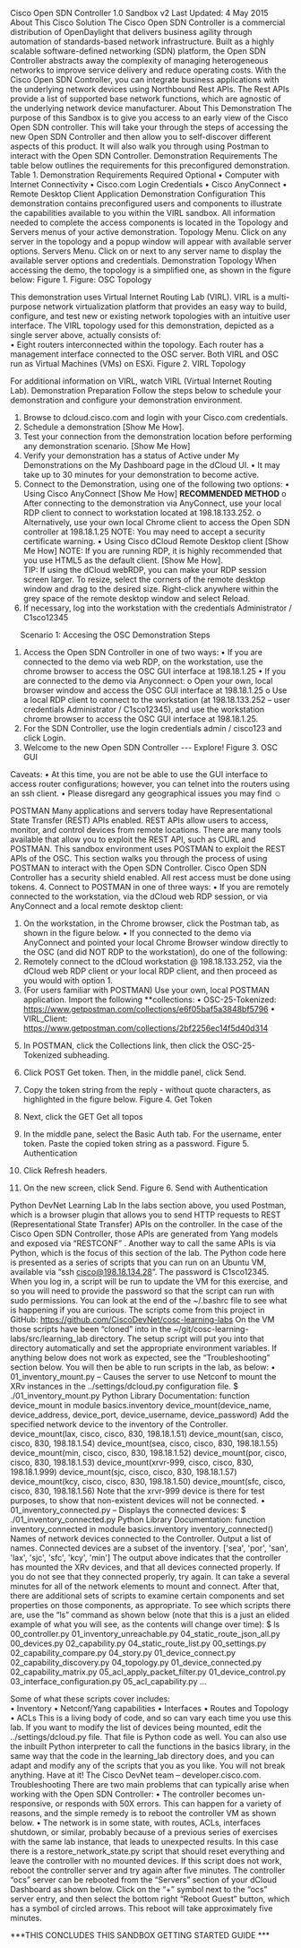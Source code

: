Cisco Open SDN Controller 1.0 Sandbox v2
Last Updated: 4 May 2015
About This Cisco Solution
The Cisco Open SDN Controller is a commercial distribution of OpenDaylight that delivers business agility through automation of standards-based network infrastructure.
Built as a highly scalable software-defined networking (SDN) platform, the Open SDN Controller abstracts away the complexity of managing heterogeneous networks to improve service delivery and reduce operating costs.
With the Cisco Open SDN Controller, you can integrate business applications with the underlying network devices using Northbound Rest APIs.   The Rest APIs provide a list of supported base network functions, which are agnostic of the underlying network device manufacturer.
About This Demonstration
The purpose of this Sandbox is to give you access to an early view of the Cisco Open SDN controller. This will take your through the steps of accessing the new Open SDN Controller and then allow you to self-discover different aspects of this product. It will also walk you through using Postman to interact with the Open SDN Controller.
Demonstration Requirements
The table below outlines the requirements for this preconfigured demonstration. 
Table 1.	Demonstration Requirements
Required	Optional
•	Computer with Internet Connectivity
•	Cisco.com Login Credentials	•	Cisco AnyConnect
•	Remote Desktop Client Application
Demonstration Configuration
This demonstration contains preconfigured users and components to illustrate the capabilities available to you within the VIRL sandbox. 
All information needed to complete the access components is located in the Topology and Servers menus of your active demonstration. 
Topology Menu. Click on any server in the topology and a popup window will appear with available server options.
Servers Menu. Click on   or  next to any server name to display the available server options and credentials.
Demonstration Topology
When accessing the demo, the topology is a simplified one, as shown in the figure below: 
Figure 1.  	Figure: OSC Topology
 
This demonstration uses Virtual Internet Routing Lab (VIRL). VIRL is a multi-purpose network virtualization platform that provides an easy way to build, configure, and test new or existing network topologies with an intuitive user interface. 
The VIRL topology used for this demonstration, depicted as a single server above, actually consists of:  
•	Eight routers interconnected within the topology.
Each router has a management interface connected to the OSC server. Both VIRL and OSC run as Virtual Machines (VMs) on ESXi.
Figure 2.  	VIRL Topology
 
For additional information on VIRL, watch VIRL (Virtual Internet Routing Lab).
Demonstration Preparation
Follow the steps below to schedule your demonstration and configure your demonstration environment.
1.	Browse to dcloud.cisco.com and login with your Cisco.com credentials.
2.	Schedule a demonstration [Show Me How].
3.	Test your connection from the demonstration location before performing any demonstration scenario.  [Show Me How] 
4.	Verify your demonstration has a status of Active under My Demonstrations on the My Dashboard page in the dCloud UI.
•	It may take up to 30 minutes for your demonstration to become active.
5.	Connect to the Demonstration, using one of the following two options:
•	Using Cisco AnyConnect [Show Me How] ********RECOMMENDED METHOD********
o	After connecting to the demonstration via AnyConnect, use your local RDP client to connect to workstation located at 198.18.133.252. 
o	Alternatively, use your own local Chrome client to access the Open SDN controller at 198.18.1.25 
NOTE: You may need to accept a security certificate warning.
•	Using Cisco dCloud Remote Desktop client [Show Me How] 
NOTE: If you are running RDP, it is highly recommended that you use HTML5 as the default client. [Show Me How].   
TIP: If using the dCloud webRDP, you can make your RDP session screen larger. To resize, select the corners of the remote desktop window and drag to the desired size.  Right-click anywhere within the grey space of the remote desktop window and select Reload. 
6.	If necessary, log into the workstation with the credentials Administrator / C1sco12345 

 
Scenario 1: Accesing the OSC
Demonstration Steps
1.	Access the Open SDN Controller in one of two ways:
•	If you are connected to the demo via web RDP, on the workstation, use the chrome browser to access the OSC GUI interface at 198.18.1.25
•	If you are connected to the demo via Anyconnect:
o	Open your own, local browser window and access the OSC GUI interface at 198.18.1.25
o	Use a local RDP client to connect to the workstation (at 198.18.133.252 – user credentials Administrator / C1sco12345), and use the workstation chrome browser to access the OSC GUI interface at 198.18.1.25.
2.	For the SDN Controller, use the login credentials admin / cisco123 and click Login.
3.	Welcome to the new Open SDN Controller --- Explore!
Figure 3.  	OSC GUI
 
Caveats: 
•	At this time, you are not be able to use the GUI interface to access router configurations; however, you can telnet into the routers using an ssh client.
•	Please disregard any geographical issues you may find ☺

POSTMAN
Many applications and servers today have Representational State Transfer (REST) APIs enabled. REST APIs allow users to access, monitor, and control devices from remote locations. There are many tools available that allow you to exploit the REST API, such as CURL and POSTMAN. This sandbox environment uses POSTMAN to exploit the REST APIs of the OSC. 
This section walks you through the process of using POSTMAN to interact with the Open SDN Controller.
Cisco Open SDN Controller has a security shield enabled. All rest access must be done using tokens.
4.	Connect to POSTMAN in one of three ways:
•	If you are remotely connected to the workstation, via the dCloud web RDP session, or via AnyConnect and a local remote desktop client:
1)	On the workstation, in the Chrome browser, click the Postman tab, as shown in the figure below.
•	If you connected to the demo via AnyConnect and pointed your local Chrome Browser window directly to the OSC (and did NOT RDP to the workstation), do one of the following:
2)	Remotely connect to the dCloud workstation @ 198.18.133.252, via the dCloud web RDP client or your local RDP client, and then proceed as you would with option 1.
3)	(For users familiar with POSTMAN) Use your own, local POSTMAN application. Import the following **collections:
•	OSC-25-Tokenized: https://www.getpostman.com/collections/e6f05baf5a3848bf5796
•	VIRL_Client: https://www.getpostman.com/collections/2bf2256ec14f5d40d314

5.	In POSTMAN, click the Collections link, then click the OSC-25-Tokenized subheading.
6.	Click POST Get token. Then, in the middle panel, click Send. 
7.	Copy the token string from the reply - without quote characters, as highlighted in the figure below.
Figure 4.  	Get Token
 
8.	Next, click the GET Get all topos 
9.	In the middle pane, select the Basic Auth tab. For the username, enter token. Paste the copied token string as a password.
Figure 5.  	Authentication
 
10.	Click Refresh headers.
11.	On the new screen, click Send.
Figure 6.  	Send with Authentication
 

Python DevNet Learning Lab
In the labs section above, you used Postman, which is a browser plugin that allows you to send HTTP requests to REST (Representational State Transfer) APIs on the controller. In the case of the Cisco Open SDN Controller, those APIs are generated from Yang models and exposed via “RESTCONF” . 
Another way to call the same APIs is via Python, which is the focus of this section of the lab. The Python code here is presented as a series of scripts that you can run on an Ubuntu VM, available via “ssh cisco@198.18.134.28”. The password is C1sco12345. When you log in, a script will be run to update the VM for this exercise, and so you will need to provide the password so that the script can run with sudo permissions. You can look at the end of the ~/.bashrc file to see what is happening if you are curious.
The scripts come from this project in GitHub: 
https://github.com/CiscoDevNet/cosc-learning-labs
On the VM those scripts have been “cloned” into in the ~/git/cosc-learning-labs/src/learning_lab directory. The setup script will put you into that directory automatically and set the appropriate environment variables. If anything below does not work as expected, see the “Troubleshooting” section below.
You will then be able to run scripts in the lab, as below:
•	01_inventory_mount.py – Causes the server to use Netconf to mount the XRv instances in the ../settings/dcloud.py configuration file.
$ ./01_inventory_mount.py 
Python Library Documentation: function device_mount in module basics.inventory
device_mount(device_name, device_address, device_port, device_username, device_password)
    Add the specified network device to the inventory of the Controller.
device_mount(lax, cisco, cisco, 830, 198.18.1.51)
device_mount(san, cisco, cisco, 830, 198.18.1.54)
device_mount(sea, cisco, cisco, 830, 198.18.1.55)
device_mount(min, cisco, cisco, 830, 198.18.1.52)
device_mount(por, cisco, cisco, 830, 198.18.1.53)
device_mount(xrvr-999, cisco, cisco, 830, 198.18.1.999)
device_mount(sjc, cisco, cisco, 830, 198.18.1.57)
device_mount(kcy, cisco, cisco, 830, 198.18.1.50)
device_mount(sfc, cisco, cisco, 830, 198.18.1.56)
Note that the xrvr-999 device is there for test purposes, to show that non-existent devices will not be connected.
•	01_inventory_connected.py – Displays the connected devices:
$ ./01_inventory_connected.py 
Python Library Documentation: function inventory_connected in module basics.inventory
inventory_connected()
    Names of network devices connected to the Controller.
    Output a list of names.
    Connected devices are a subset of the inventory.
['sea', 'por', 'san', 'lax', 'sjc', 'sfc', 'kcy', 'min']
The output above indicates that the controller has mounted the XRv devices, and that all devices connected properly. If you do not see that they connected properly, try again. It can take a several minutes for all of the network elements to mount and connect.
After that, there are additional sets of scripts to examine certain components and set properties on those components, as appropriate. To see which scripts there are, use the “ls” command as shown below (note that this is a just an elided example of what you will see, as the contents will change over time): 
$ ls
00_controller.py 01_inventory_unreachable.py 04_static_route_json_all.py
00_devices.py	 02_capability.py 04_static_route_list.py
00_settings.py 02_capability_compare.py	04_story.py
01_device_connect.py 02_capability_discovery.py 04_topology.py
01_device_connected.py 02_capability_matrix.py	05_acl_apply_packet_filter.py
01_device_control.py 03_interface_configuration.py 05_acl_capability.py
…

Some of what these scripts cover includes:  
•	Inventory
•	Netconf/Yang capabilities
•	Interfaces
•	Routes and Topology
•	ACLs
This is a living body of code, and so can vary each time you use this lab.
If you want to modify the list of devices being mounted, edit the ../settings/dcloud.py file. That file is Python code as well.
You can also use the inbuilt Python interpreter to call the functions in the basics library, in the same way that the code in the learning_lab directory does, and you can adapt and modify any of the scripts that you as you like. You will not break anything.
Have at it! 
The Cisco DevNet team – developer.cisco.com.
Troubleshooting
There are two main problems that can typically arise when working with the Open SDN Controller:
•	The controller becomes un-responsive, or responds with 50X errors. This can happen for a variety of reasons, and the simple remedy is to reboot the controller VM as shown below.
•	The network is in some state, with routes, ACLs, interfaces shutdown, or similar, probably because of a previous series of exercises with the same lab instance, that leads to unexpected results. In this case there is a restore_network_state.py script that should reset everything and leave the controller with no mounted devices. If this script does not work, reboot the controller server and try again after five minutes.
The controller “ocs” server can be rebooted from the “Servers” section of your dCloud Dashboard as shown below. Click on the “+” symbol next to the “ocs” server entry, and then select the bottom right “Reboot Guest” button, which has a symbol of circled arrows. This reboot will take approximately five minutes.
 
***THIS CONCLUDES THIS SANDBOX GETTING STARTED GUIDE ***

